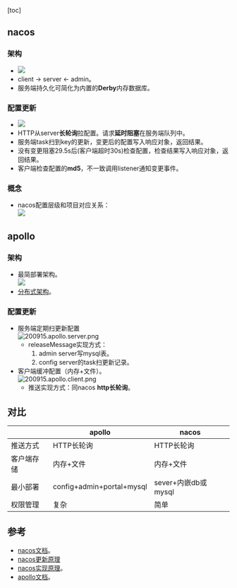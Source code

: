 [toc]
## nacos ##
### 架构 ###
- ![](https://user-gold-cdn.xitu.io/2020/1/19/16fbbc2c2bd9a514)
- client -> server <- admin。
- 服务端持久化可简化为内置的**Derby**内存数据库。

### 配置更新 ###
- ![](https://upload-images.jianshu.io/upload_images/5417792-bc24eecd1b358e28.jpg)
- HTTP从server**长轮询**拉配置。请求**延时阻塞**在服务端队列中。
- 服务端task扫到key的更新，变更后的配置写入响应对象，返回结果。
- 没有变更阻塞29.5s后(客户端超时30s)检查配置，检查结果写入响应对象，返回结果。
- 客户端检查配置的**md5**，不一致调用listener通知变更事件。

### 概念 ###
- nacos配置层级和项目对应关系：<br>![](https://upload-images.jianshu.io/upload_images/18901093-7ca525eb69f1af23.png)

## apollo ##
### 架构 ###
- 最简部署架构。<br>![](https://mmbiz.qpic.cn/mmbiz_png/ELH62gpbFmGdnIjxDT7AOQyZgl2KQnz6SNgVAvt0zKibxC0IqAQxvjkMibc0k8ibk1fZ0d7UGLSf96ibupPJ2jueOg/640)
- [分布式架构](https://mp.weixin.qq.com/s/-hUaQPzfsl9Lm3IqQW3VDQ)。

### 配置更新 ###
- 服务端定期扫更新配置<br>![200915.apollo.server.png](https://img-blog.csdnimg.cn/20200915000245899.png)
  - releaseMessage实现方式：
    1. admin server写mysql表。
    2. config server的task扫更新记录。
- 客户端缓冲配置（内存+文件）。<br>![200915.apollo.client.png](https://img-blog.csdnimg.cn/20200915001356738.png)
  - 推送实现方式：同nacos **http长轮询**。
 
## 对比 ##

||apollo|nacos|
|--|--|--|
|推送方式|HTTP长轮询|HTTP长轮询|
|客户端存储|内存+文件|内存+文件|
|最小部署|config+admin+portal+mysql|sever+内嵌db或mysql|
|权限管理|复杂|简单|

## 参考 ##
- [nacos文档](https://nacos.io/zh-cn/docs/what-is-nacos.html)。
- [nacos更新原理](https://www.jianshu.com/p/acb9b1093a54)
- [nacos实现原理](https://juejin.im/post/6844904050840993805)。
- [apollo文档](https://github.com/ctripcorp/apollo/wiki/Apollo%E9%85%8D%E7%BD%AE%E4%B8%AD%E5%BF%83%E8%AE%BE%E8%AE%A1)。